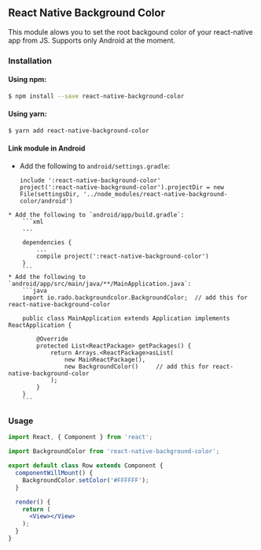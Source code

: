 ## React Native Background Color
  This module alows you to set the root backgound color of your react-native app from JS. Supports only Android at the moment.

### Installation

#### Using npm:

```sh
$ npm install --save react-native-background-color
```

#### Using yarn:

```sh
$ yarn add react-native-background-color
```

#### Link module in Android

   * Add the following to `android/settings.gradle`:
        ```
        include ':react-native-background-color'
        project(':react-native-background-color').projectDir = new File(settingsDir, '../node_modules/react-native-background-color/android')
        ```

    * Add the following to `android/app/build.gradle`:
        ```xml
        ...

        dependencies {
            ...
            compile project(':react-native-background-color')
        }
        ```
    * Add the following to `android/app/src/main/java/**/MainApplication.java`:
        ```java
        import io.rado.backgroundcolor.BackgroundColor;  // add this for react-native-background-color

        public class MainApplication extends Application implements ReactApplication {

            @Override
            protected List<ReactPackage> getPackages() {
                return Arrays.<ReactPackage>asList(
                    new MainReactPackage(),
                    new BackgroundColor()     // add this for react-native-background-color
                );
            }
        }
        ```

### Usage

```jsx
import React, { Component } from 'react';

import BackgroundColor from 'react-native-background-color';

export default class Row extends Component {
  componentWillMount() {
    BackgroundColor.setColor('#FFFFFF');
  }

  render() {
    return (
      <View></View>
    );
  }
}

```
